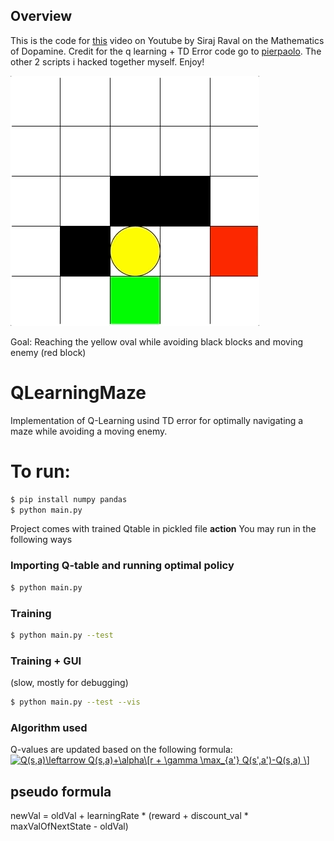 ## Overview


This is the code for [this](https://youtu.be/-vhYoS3751g) video on Youtube by Siraj Raval on the Mathematics of Dopamine. Credit for the q learning + TD Error code go to [pierpaolo](https://github.com/PierpaoloLucarelli/QLearningMaze). The other 2 scripts i hacked together myself. Enjoy!


![q-learning td error](https://raw.githubusercontent.com/PierpaoloLucarelli/QLearningMaze/master/qlearn2.gif)

Goal: Reaching the yellow oval while avoiding black blocks and moving enemy (red block)

# QLearningMaze

Implementation of Q-Learning usind TD error for optimally navigating a maze while avoiding a moving enemy.

# To run:
```sh
$ pip install numpy pandas
$ python main.py
```
Project comes with trained Qtable in pickled file **action**
You may run in the following ways
### Importing Q-table and running optimal policy
```sh
$ python main.py
```
### Training
```sh
$ python main.py --test
```
### Training + GUI
(slow, mostly for debugging)
```sh
$ python main.py --test --vis
```
### Algorithm used
Q-values are updated based on the following formula:
<a href="http://www.codecogs.com/eqnedit.php?latex=Q(s,a)\leftarrow&space;Q(s,a)&plus;\alpha\[r&space;&plus;&space;\gamma&space;\max_{a'}&space;Q(s',a')-Q(s,a)&space;\]" target="_blank"><img src="http://latex.codecogs.com/gif.latex?Q(s,a)\leftarrow&space;Q(s,a)&plus;\alpha\[r&space;&plus;&space;\gamma&space;\max_{a'}&space;Q(s',a')-Q(s,a)&space;\]" title="Q(s,a)\leftarrow Q(s,a)+\alpha\[r + \gamma \max_{a'} Q(s',a')-Q(s,a) \]" /></a>

## pseudo formula

newVal = oldVal + learningRate * (reward + discount_val * maxValOfNextState - oldVal)
